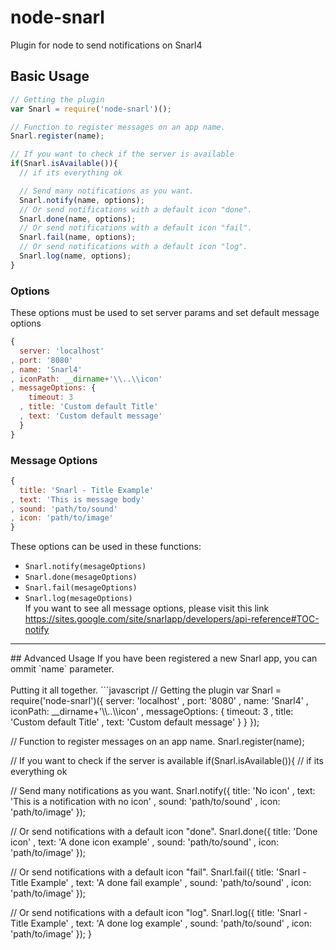 # node-snarl
Plugin for node to send notifications on Snarl4

## Basic Usage
```javascript
// Getting the plugin
var Snarl = require('node-snarl')();

// Function to register messages on an app name.
Snarl.register(name);

// If you want to check if the server is available
if(Snarl.isAvailable()){
  // if its everything ok

  // Send many notifications as you want.
  Snarl.notify(name, options);
  // Or send notifications with a default icon "done".
  Snarl.done(name, options);
  // Or send notifications with a default icon "fail".
  Snarl.fail(name, options);
  // Or send notifications with a default icon "log".
  Snarl.log(name, options);
}
```
### Options
These options must be used to set server params and set default message options
``` javascript
{
  server: 'localhost'
, port: '8080'
, name: 'Snarl4'
, iconPath: __dirname+'\\..\\icon'
, messageOptions: {
    timeout: 3
  , title: 'Custom default Title'
  , text: 'Custom default message'
  }
}
```
### Message Options
``` javascript
{
  title: 'Snarl - Title Example'
, text: 'This is message body'
, sound: 'path/to/sound'
, icon: 'path/to/image'
}
```
These options can be used in these functions:
- `Snarl.notify(mesageOptions)`
- `Snarl.done(mesageOptions)`
- `Snarl.fail(mesageOptions)`
- `Snarl.log(mesageOptions)`<br/>
If you want to see all message options, please visit this link https://sites.google.com/site/snarlapp/developers/api-reference#TOC-notify
<hr/>
## Advanced Usage
If you have been registered a new Snarl app, you can ommit `name` parameter.<br/><br/>
Putting it all together.
```javascript
// Getting the plugin
var Snarl = require('node-snarl')({
    server: 'localhost'
  , port: '8080'
  , name: 'Snarl4'
  , iconPath: __dirname+'\\..\\icon'
  , messageOptions: {
      timeout: 3
    , title: 'Custom default Title'
    , text: 'Custom default message'
    }
  }
});

// Function to register messages on an app name.
Snarl.register(name);

// If you want to check if the server is available
if(Snarl.isAvailable()){
  // if its everything ok

  // Send many notifications as you want.
  Snarl.notify({
    title: 'No icon'
  , text: 'This is a notification with no icon'
  , sound: 'path/to/sound'
  , icon: 'path/to/image'
  });

  // Or send notifications with a default icon "done".
  Snarl.done({
    title: 'Done icon'
  , text: 'A done icon example'
  , sound: 'path/to/sound'
  , icon: 'path/to/image'
  });

  // Or send notifications with a default icon "fail".
  Snarl.fail({
    title: 'Snarl - Title Example'
  , text: 'A done fail example'
  , sound: 'path/to/sound'
  , icon: 'path/to/image'
  });

  // Or send notifications with a default icon "log".
  Snarl.log({
    title: 'Snarl - Title Example'
  , text: 'A done log example'
  , sound: 'path/to/sound'
  , icon: 'path/to/image'
  });
}
```


